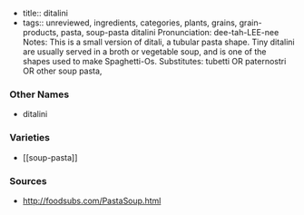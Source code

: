 - title:: ditalini
- tags:: unreviewed, ingredients, categories, plants, grains, grain-products, pasta, soup-pasta
ditalini Pronunciation: dee-tah-LEE-nee Notes: This is a small version of ditali, a tubular pasta shape. Tiny ditalini are usually served in a broth or vegetable soup, and is one of the shapes used to make Spaghetti-Os. Substitutes: tubetti OR paternostri OR other soup pasta,

### Other Names

* ditalini

### Varieties

* [[soup-pasta]]

### Sources
* http://foodsubs.com/PastaSoup.html
